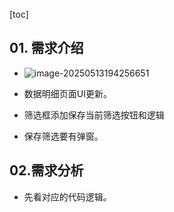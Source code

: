 [toc]

## 01. 需求介绍

- ![image-20250513194256651](E:\Develop\Today-I-learned\_pic_\image-20250513194256651.png)

- 数据明细页面UI更新。
- 筛选框添加保存当前筛选按钮和逻辑
- 保存筛选要有弹窗。

## 02.需求分析

- 先看对应的代码逻辑。